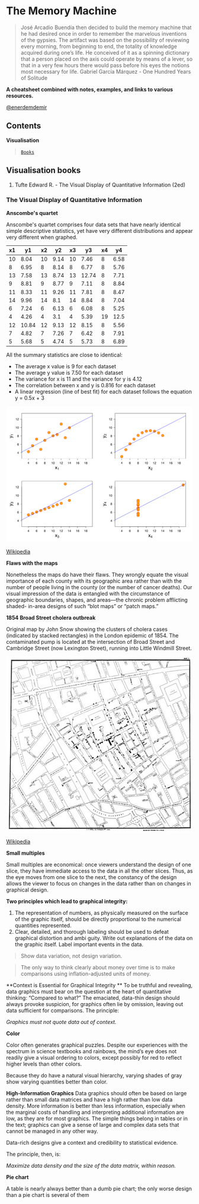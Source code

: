 # The Memory Machine

> José Arcadio Buendía then decided to build the memory machine that he had desired once in order to remember the marvelous inventions of the gypsies. The artifact was based on the possibility of reviewing every morning, from beginning to end, the totality of knowledge acquired during one’s life. He conceived of it as a spinning dictionary that a person placed on the axis could operate by means of a lever, so that in a very few hours there would pass before his eyes the notions most necessary for life.
> Gabriel García Márquez - One Hundred Years of Solitude

**A cheatsheet combined with notes, examples, and links to various resources.**

[@enerdemdemir](https://twitter.com/enerdemdemir)

## Contents

**Visualisation**

> [`Books`](#visualisation-books)

## Visualisation books

1. Tufte Edward R. - The Visual Display of Quantitative Information (2ed)

### The Visual Display of Quantitative Information

**Anscombe's quartet**

Anscombe's quartet comprises four data sets that have nearly identical simple descriptive statistics, yet have very different distributions and appear very different when graphed. 

| x1   | y1    | x2   | y2   | x3   | y3    | x4   | y4   |
| ---- | ----- | ---- | ---- | ---- | ----- | ---- | ---- |
| 10   | 8.04  | 10   | 9.14 | 10   | 7.46  | 8    | 6.58 |
| 8    | 6.95  | 8    | 8.14 | 8    | 6.77  | 8    | 5.76 |
| 13   | 7.58  | 13   | 8.74 | 13   | 12.74 | 8    | 7.71 |
| 9    | 8.81  | 9    | 8.77 | 9    | 7.11  | 8    | 8.84 |
| 11   | 8.33  | 11   | 9.26 | 11   | 7.81  | 8    | 8.47 |
| 14   | 9.96  | 14   | 8.1  | 14   | 8.84  | 8    | 7.04 |
| 6    | 7.24  | 6    | 6.13 | 6    | 6.08  | 8    | 5.25 |
| 4    | 4.26  | 4    | 3.1  | 4    | 5.39  | 19   | 12.5 |
| 12   | 10.84 | 12   | 9.13 | 12   | 8.15  | 8    | 5.56 |
| 7    | 4.82  | 7    | 7.26 | 7    | 6.42  | 8    | 7.91 |
| 5    | 5.68  | 5    | 4.74 | 5    | 5.73  | 8    | 6.89 |

All the summary statistics are close to identical:

- The average x value is 9 for each dataset
- The average y value is 7.50 for each dataset
- The variance for x is 11 and the variance for y is 4.12
- The correlation between x and y is 0.816 for each dataset
- A linear regression (line of best fit) for each dataset follows the equation y = 0.5x + 3

![Anscombe's quartet](media/viz_tufte_anscombesquartet.png)

[Wikipedia](https://en.wikipedia.org/wiki/Anscombe%27s_quartet)

**Flaws with the maps**

Nonetheless the maps do have their flaws. They wrongly equate the visual importance of each county with its geographic area rather than with the number of people living in the county (or the number of cancer deaths). Our visual impression of the data is entangled with the circumstance of geographic boundaries, shapes, and areas—the chronic problem afflicting shaded- in-area designs of such “blot maps” or “patch maps.”

**1854 Broad Street cholera outbreak**

Original map by John Snow showing the clusters of cholera cases (indicated by stacked rectangles) in the London epidemic of 1854. The contaminated pump is located at the intersection of Broad Street and Cambridge Street (now Lexington Street), running into Little Windmill Street.

![](media/viz_tufte_snowcholeramap.jpg)

[Wikipedia](https://en.wikipedia.org/wiki/1854_Broad_Street_cholera_outbreak)

**Small multiples**

Small multiples are economical: once viewers understand the design of one slice, they have immediate access to the data in all the other slices. Thus, as the eye moves from one slice to the next, the constancy of the design allows the viewer to focus on changes in the data rather than on changes in graphical design.

**Two principles which lead to graphical integrity:**
1. The representation of numbers, as physically measured on the surface of the graphic itself, should be directly proportional to the numerical quantities represented.
2. Clear, detailed, and thorough labeling should be used to defeat graphical distortion and ambi guity. Write out explanations of the data on the graphic itself. Label important events in the data.

>  Show data variation, not design variation.

>  The only way to think clearly about money over time is to make comparisons using inflation-adjusted units of money.

**Context is Essential for Graphical Integrity **
To be truthful and revealing, data graphics must bear on the question at the heart of quantitative thinking: “Compared to what?” The emaciated, data-thin design should always provoke suspicion, for graphics often lie by omission, leaving out data sufficient for comparisons. The principle:

*Graphics must not quote data out of context.*

**Color**

Color often generates graphical puzzles. Despite our experiences with the spectrum in science textbooks and rainbows, the mind’s eye does not readily give a visual ordering to colors, except possibly for red to reflect higher levels than other colors.

Because they do have a natural visual hierarchy, varying shades of gray show varying quantities better than color.

**High-Information Graphics**
Data graphics should often be based on large rather than small data matrices and have a high rather than low data density. More information is better than less information, especially when the marginal costs of handling and interpreting additional information are low, as they are for most graphics. The simple things belong in tables or in the text; graphics can give a sense of large and complex data sets that cannot be managed in any other way. 

Data-rich designs give a context and credibility to statistical evidence. 

The principle, then, is:

*Maximize data density and the size of the data matrix, within reason.*

**Pie chart**

A table is nearly always better than a dumb pie chart; the only worse design than a pie chart is several of them

